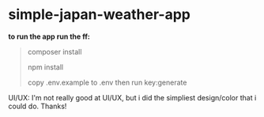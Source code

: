 # simple-japan-weather-app

**to run the app run the ff:**
><p>composer install</p>
><p>npm install</p>
><p>copy .env.example to .env then run key:generate</p>

UI/UX:
I'm not really good at UI/UX, but i did the simpliest design/color that i could do. Thanks!
